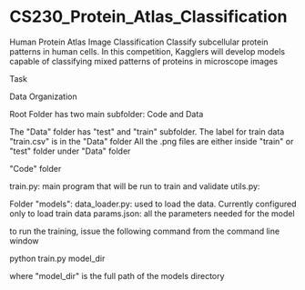 # CS230_Protein_Atlas_Classification
Human Protein Atlas Image Classification Classify subcellular protein patterns in human cells. In this competition, Kagglers will develop models capable of classifying mixed patterns of proteins in microscope images

Task

Data Organization

Root Folder has two main subfolder: Code and Data

The "Data" folder has "test" and "train" subfolder. The label for train data "train.csv" is in the "Data" folder
All the .png files are either inside "train" or "test" folder under "Data" folder

"Code" folder

train.py: main program that will be run to train and validate
utils.py:

Folder "models":
data_loader.py: used to load the data. Currently configured only to load train data
params.json: all the parameters needed for the model

to run the training, issue the following command from the command line window

python train.py model_dir

where "model_dir" is the full path of the models directory
